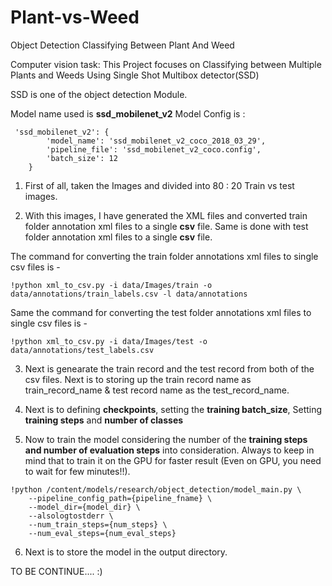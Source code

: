 # Plant-vs-Weed
Object Detection Classifying Between Plant And Weed

Computer vision task:
This Project focuses on Classifying between Multiple Plants and Weeds Using Single Shot Multibox detector(SSD)

SSD is one of the object detection Module.

Model name used is **ssd_mobilenet_v2**
Model Config is : 
```
 'ssd_mobilenet_v2': {
        'model_name': 'ssd_mobilenet_v2_coco_2018_03_29',
        'pipeline_file': 'ssd_mobilenet_v2_coco.config',
        'batch_size': 12
    }
```

1) First of all, taken the Images and divided into 80 : 20 Train vs test images. 

2) With this images, I have generated the XML files and converted train folder annotation xml files to a single **csv** file. Same is done with test folder annotation xml files to a single **csv** file. 

The command for converting the train folder annotations xml files to single csv files is - 
```
!python xml_to_csv.py -i data/Images/train -o data/annotations/train_labels.csv -l data/annotations
```

Same the command for converting the test folder annotations xml files to single csv files is - 
```
!python xml_to_csv.py -i data/Images/test -o data/annotations/test_labels.csv
```

3) Next is genearate the train record and the test record from both of the csv files. Next is to storing up the train record name as train_record_name & test record name as the test_record_name. 

4) Next is to defining **checkpoints**, setting the **training batch_size**, Setting **training steps** and **number of classes**

5) Now to train the model considering the number of the **training steps and number of evaluation steps** into consideration. Always to keep in mind that to train it on the GPU for faster result (Even on GPU, you need to wait for few minutes!!).

```
!python /content/models/research/object_detection/model_main.py \
    --pipeline_config_path={pipeline_fname} \
    --model_dir={model_dir} \
    --alsologtostderr \
    --num_train_steps={num_steps} \
    --num_eval_steps={num_eval_steps}
```

6) Next is to store the model in the output directory. 

TO BE CONTINUE.... :)
